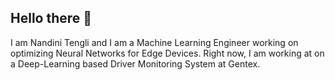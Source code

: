 ## Hello there 👋

I am Nandini Tengli and I am a Machine Learning Engineer working on optimizing Neural Networks for Edge Devices. Right now, I am working at on a Deep-Learning based Driver Monitoring System at Gentex. 

<!--
**tenglina/tenglina** is a ✨ _special_ ✨ repository because its `README.md` (this file) appears on your GitHub profile.

Here are some ideas to get you started:

- 🔭 I’m currently working on ...
- 🌱 I’m currently learning ...
- 👯 I’m looking to collaborate on ...
- 🤔 I’m looking for help with ...
- 💬 Ask me about ...
- 📫 How to reach me: ...
- 😄 Pronouns: ...
- ⚡ Fun fact: ...
-->
